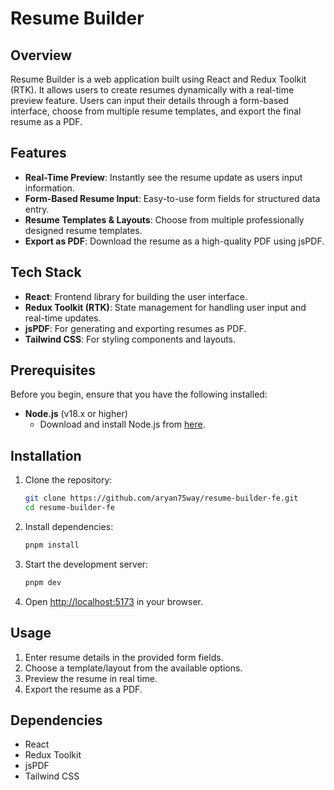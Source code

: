 # Resume Builder

## Overview
Resume Builder is a web application built using React and Redux Toolkit (RTK). It allows users to create resumes dynamically with a real-time preview feature. Users can input their details through a form-based interface, choose from multiple resume templates, and export the final resume as a PDF.

## Features
- **Real-Time Preview**: Instantly see the resume update as users input information.
- **Form-Based Resume Input**: Easy-to-use form fields for structured data entry.
- **Resume Templates & Layouts**: Choose from multiple professionally designed resume templates.
- **Export as PDF**: Download the resume as a high-quality PDF using jsPDF.

## Tech Stack
- **React**: Frontend library for building the user interface.
- **Redux Toolkit (RTK)**: State management for handling user input and real-time updates.
- **jsPDF**: For generating and exporting resumes as PDF.
- **Tailwind CSS**: For styling components and layouts.

## Prerequisites

Before you begin, ensure that you have the following installed:

- **Node.js** (v18.x or higher)
  - Download and install Node.js from [here](https://nodejs.org/).


## Installation

1. Clone the repository:
   ```sh
   git clone https://github.com/aryan75way/resume-builder-fe.git
   cd resume-builder-fe
   ```
2. Install dependencies:
   ```sh
   pnpm install
   ```
3. Start the development server:
   ```sh
   pnpm dev
   ```
4. Open [http://localhost:5173](http://localhost:5173) in your browser.

## Usage
1. Enter resume details in the provided form fields.
2. Choose a template/layout from the available options.
3. Preview the resume in real time.
4. Export the resume as a PDF.

## Dependencies
- React
- Redux Toolkit
- jsPDF
- Tailwind CSS
